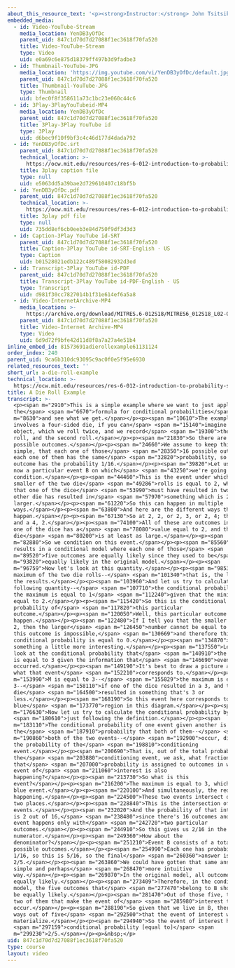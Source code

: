 ```yaml
---
about_this_resource_text: '<p><strong>Instructor:</strong> John Tsitsiklis</p>'
embedded_media:
  - id: Video-YouTube-Stream
    media_location: YenDB3yOfDc
    parent_uid: 847c1d70d7d27088f1ec3618f70fa520
    title: Video-YouTube-Stream
    type: Video
    uid: e0a69c6e875d18379ff497b3d9fadbe3
  - id: Thumbnail-YouTube-JPG
    media_location: 'https://img.youtube.com/vi/YenDB3yOfDc/default.jpg'
    parent_uid: 847c1d70d7d27088f1ec3618f70fa520
    title: Thumbnail-YouTube-JPG
    type: Thumbnail
    uid: bfec0f8f358611a73c1bc23e060c44c6
  - id: 3Play-3PlayYouTubeid-MP4
    media_location: YenDB3yOfDc
    parent_uid: 847c1d70d7d27088f1ec3618f70fa520
    title: 3Play-3Play YouTube id
    type: 3Play
    uid: d6bec9f10f9bf3c4c46d177d4dada792
  - id: YenDB3yOfDc.srt
    parent_uid: 847c1d70d7d27088f1ec3618f70fa520
    technical_location: >-
      https://ocw.mit.edu/resources/res-6-012-introduction-to-probability-spring-2018/part-i-the-fundamentals/a-die-roll-example/YenDB3yOfDc.srt
    title: 3play caption file
    type: null
    uid: e5063dd5a39bae2d729610407c18bf5b
  - id: YenDB3yOfDc.pdf
    parent_uid: 847c1d70d7d27088f1ec3618f70fa520
    technical_location: >-
      https://ocw.mit.edu/resources/res-6-012-introduction-to-probability-spring-2018/part-i-the-fundamentals/a-die-roll-example/YenDB3yOfDc.pdf
    title: 3play pdf file
    type: null
    uid: 735dd8ef6cb0eeb3e84d750f9df3d3d3
  - id: Caption-3Play YouTube id-SRT
    parent_uid: 847c1d70d7d27088f1ec3618f70fa520
    title: Caption-3Play YouTube id-SRT-English - US
    type: Caption
    uid: b01528021edb122c489f58082932d3ed
  - id: Transcript-3Play YouTube id-PDF
    parent_uid: 847c1d70d7d27088f1ec3618f70fa520
    title: Transcript-3Play YouTube id-PDF-English - US
    type: Transcript
    uid: d981f30cc7827014b1f31e614ef6a5a8
  - id: Video-InternetArchive-MP4
    media_location: >-
      https://archive.org/download/MITRES.6-012S18/MITRES6_012S18_L02-03_300k.mp4
    parent_uid: 847c1d70d7d27088f1ec3618f70fa520
    title: Video-Internet Archive-MP4
    type: Video
    uid: 6d9d72f9bfe42d11d8f8a7a27a4e51b4
inline_embed_id: 81573691adierollexample61131124
order_index: 240
parent_uid: 9ca6b310dc93095c9ac0f0e5f95e6930
related_resources_text: ''
short_url: a-die-roll-example
technical_location: >-
  https://ocw.mit.edu/resources/res-6-012-introduction-to-probability-spring-2018/part-i-the-fundamentals/a-die-roll-example
title: A Die Roll Example
transcript: >-
  <p><span m="2910">This is a simple example where we want to just apply
  the</span> <span m="6670">formula for conditional probabilities</span> <span
  m="8630">and see what we get.</span></p><p><span m="10610">The example
  involves a four-sided die, if you can</span> <span m="15140">imagine such an
  object, which we roll twice, and we record</span> <span m="19300">the first
  roll, and the second roll.</span></p><p><span m="21830">So there are 16
  possible outcomes.</span></p><p><span m="24660">We assume to keep things
  simple, that each one of those</span> <span m="28350">16 possible outcomes,
  each one of them has the same</span> <span m="32820">probability, so each
  outcome has the probability 1/16.</span></p><p><span m="39820">Let us consider
  now a particular event B on which</span> <span m="43250">we're going to
  condition.</span></p><p><span m="44460">This is the event under which the
  smaller of the two die</span> <span m="49286">rolls is equal to 2, which means
  that one of the dice</span> <span m="53990">must have resulted in two, and the
  other die has resulted in</span> <span m="57970">something which is 2 or
  larger.</span></p><p><span m="61220">So this can happen in multiple
  ways.</span></p><p><span m="63800">And here are the different ways that it can
  happen.</span></p><p><span m="67130">So at 2, 2, or 2, 3, or 2, 4; then a 3, 2
  and a 4, 2.</span></p><p><span m="74100">All of these are outcomes in which
  one of the dice has a</span> <span m="78080">value equal to 2, and the other
  die</span> <span m="80200">is at least as large.</span></p><p><span
  m="82880">So we condition on this event.</span></p><p><span m="85560">This
  results in a conditional model where each one of those</span> <span
  m="89520">five outcomes are equally likely since they used to be</span> <span
  m="93820">equally likely in the original model.</span></p><p><span
  m="96759">Now let's look at this quantity.</span></p><p><span m="98539">The
  maximum of the two die rolls--</span> <span m="101340">that is, the largest of
  the results.</span></p><p><span m="103960">And let us try to calculate the
  following quantity--</span> <span m="107710">the conditional probability that
  the maximum is equal to 1</span> <span m="112240">given that the minimum is
  equal to 2.</span></p><p><span m="115420">So this is the conditional
  probability of</span> <span m="117820">this particular
  outcome.</span></p><p><span m="120050">Well, this particular outcome cannot
  happen.</span></p><p><span m="122480">If I tell you that the smaller number is
  2, then the larger</span> <span m="126450">number cannot be equal to 1, so
  this outcome is impossible,</span> <span m="130669">and therefore this
  conditional probability is equal to 0.</span></p><p><span m="134870">Let's do
  something a little more interesting.</span></p><p><span m="137550">Let us now
  look at the conditional probability that</span> <span m="140910">the maximum
  is equal to 3 given the information that</span> <span m="146690">event B has
  occurred.</span></p><p><span m="149190">It's best to draw a picture and see
  what that event</span> <span m="152210">corresponds to.</span></p><p><span
  m="153990">M is equal to 3--</span> <span m="155829">the maximum is equal to
  3--</span> <span m="158110">if one of the dice resulted in a 3, and the other
  die</span> <span m="164500">resulted in something that's 3 or
  less.</span></p><p><span m="168190">So this event here corresponds to the
  blue</span> <span m="173770">region in this diagram.</span></p><p><span
  m="176630">Now let us try to calculate the conditional probability by</span>
  <span m="180610">just following the definition.</span></p><p><span
  m="183110">The conditional probability of one event given another is
  the</span> <span m="187910">probability that both of them--</span> <span
  m="190860">both of the two events--</span> <span m="192900">occur, divided by
  the probability of the</span> <span m="198810">conditioning
  event.</span></p><p><span m="200690">That is, out of the total probability in
  the</span> <span m="203880">conditioning event, we ask, what fraction of
  that</span> <span m="207000">probability is assigned to outcomes in which the
  event of</span> <span m="211060">interest is also
  happening?</span></p><p><span m="213730">So what is this
  event?</span></p><p><span m="216200">The maximum is equal to 3, which is the
  blue event.</span></p><p><span m="220100">And simultaneously, the red event is
  happening.</span></p><p><span m="224500">These two events intersect only in
  two places.</span></p><p><span m="228840">This is the intersection of the two
  events.</span></p><p><span m="232020">And the probability of that intersection
  is 2 out of 16,</span> <span m="238480">since there's 16 outcomes and that
  event happens only with</span> <span m="242720">two particular
  outcomes.</span></p><p><span m="244910">So this gives us 2/16 in the
  numerator.</span></p><p><span m="249360">How about the
  denominator?</span></p><p><span m="251210">Event B consists of a total of five
  possible outcomes.</span></p><p><span m="254990">Each one has probability
  1/16, so this is 5/16, so the final</span> <span m="260360">answer is
  2/5.</span></p><p><span m="263860">We could have gotten that same answer in a
  simple and perhaps</span> <span m="268470">more intuitive
  way.</span></p><p><span m="269870">In the original model, all outcomes were
  equally likely.</span></p><p><span m="273409">Therefore, in the conditional
  model, the five outcomes that</span> <span m="277470">belong to B should also
  be equally likely.</span></p><p><span m="281470">Out of those five, there's
  two of them that make the event of</span> <span m="285980">interest to
  occur.</span></p><p><span m="288190">So given that we live in B, there's two
  ways out of five</span> <span m="292500">that the event of interest will
  materialize.</span></p><p><span m="294940">So the event of interest has</span>
  <span m="297159">conditional probability [equal to]</span> <span
  m="299230">2/5.</span></p><p>&nbsp;</p>
uid: 847c1d70d7d27088f1ec3618f70fa520
type: course
layout: video
---
```

